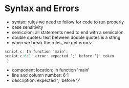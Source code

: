 # Syntax and Errors

- syntax: rules we need to follow for code to run properly
- case sensitivity
- semicolon: all statements need to end with a semicolon
- double quotes: text between double quotes is a string
- when we break the rules, we get errors:

```c
script.c: In function ‘main’:
script.c:6:1: error: expected ‘;’ before ‘}’ token
 }
 ````
- component location: In function 'main'
- line and column number: 6:1
- description: expected ‘;’ before ‘}’

